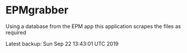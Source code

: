 # EPMgrabber
Using a database from the EPM app this application scrapes the files as required


Latest backup: Sun Sep 22 13:43:01 UTC 2019
